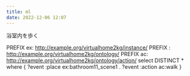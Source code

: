 ```yaml
---
title: ml
date: 2022-12-06 12:07
---
```

浴室内を歩く

PREFIX ex: <http://example.org/virtualhome2kg/instance/>
PREFIX : <http://example.org/virtualhome2kg/ontology/>
PREFIX ac: <http://example.org/virtualhome2kg/ontology/action/>
select DISTINCT * where {
    ?event :place ex:bathroom11_scene1 .
    ?event :action ac:walk 
}

